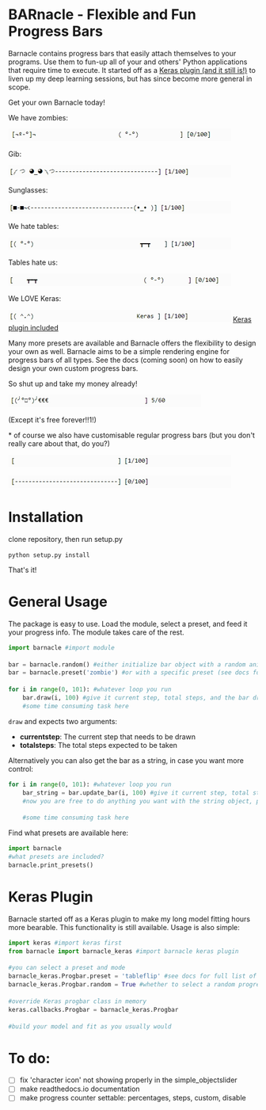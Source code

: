 # BARnacle - Flexible and Fun Progress Bars

Barnacle contains progress bars that easily attach themselves to your programs. Use them to fun-up all of your and others' Python applications that require time to execute. It started off as a [Keras plugin (and it still is!)](#keras-plugin) to liven up my deep learning sessions, but has since become more general in scope. 

Get your own Barnacle today!

We have zombies:

![zombie bar](gifs/Zombie.gif)

Gib:

![gib bar](gifs/Gib.gif)

Sunglasses:

![yeah bar](gifs/Yeah.gif)

We hate tables:

![tableflip bar](gifs/Tableflip.gif)

Tables hate us:

![gib bar](gifs/Sovietflip.gif)

We LOVE Keras:

![keras bar](gifs/Keras.gif) [Keras plugin included](#keras-plugin)


Many more presets are available and Barnacle offers the flexibility to design your own as well. Barnacle aims to be a simple rendering engine for progress bars of all types. See the docs (coming soon) on how to easily design your own custom progress bars.

So shut up and take my money already!

![money bar](gifs/shutupandtakemymoney.gif)

(Except it's free forever!!1!)

\* of course we also have customisable regular progress bars (but you don't really care about that, do you?)

![regular bar](gifs/Regular1.gif)

![regular2 bar](gifs/Regular2.gif)

# Installation
clone repository, then run setup.py

`python setup.py install`

That's it!

# General Usage
The package is easy to use. Load the module, select a preset, and feed it your progress info. The module takes care of the rest.
```Python
import barnacle #import module

bar = barnacle.random() #either initialize bar object with a random animation
bar = barnacle.preset('zombie') #or with a specific preset (see docs for full list)

for i in range(0, 101): #whatever loop you run
    bar.draw(i, 100) #give it current step, total steps, and the bar draws itself.
    #some time consuming task here
```

`draw` and expects two arguments:
- **currentstep**: The current step that needs to be drawn
- **totalsteps**: The total steps expected to be taken

Alternatively you can also get the bar as a string, in case you want more control:
```Python
for i in range(0, 101): #whatever loop you run
    bar_string = bar.update_bar(i, 100) #give it current step, total steps, and the bar draws itself.
    #now you are free to do anything you want with the string object, print it, eat it, cook it, whatever!
    
    #some time consuming task here
```

Find what presets are available here:
```Python
import barnacle
#what presets are included?
barnacle.print_presets()
```

# Keras Plugin
Barnacle started off as a Keras plugin to make my long model fitting hours more bearable. This functionality is still available. Usage is also simple:

```Python
import keras #import keras first
from barnacle import barnacle_keras #import barnacle keras plugin

#you can select a preset and mode
barnacle_keras.Progbar.preset = 'tableflip' #see docs for full list of presets, 'random' for random
barnacle_keras.Progbar.random = True #whether to select a random progress bar every epoch

#override Keras progbar class in memory
keras.callbacks.Progbar = barnacle_keras.Progbar

#build your model and fit as you usually would
```

# To do:
- [ ] fix 'character icon' not showing properly in the simple_objectslider
- [ ] make readthedocs.io documentation
- [ ] make progress counter settable: percentages, steps, custom, disable

